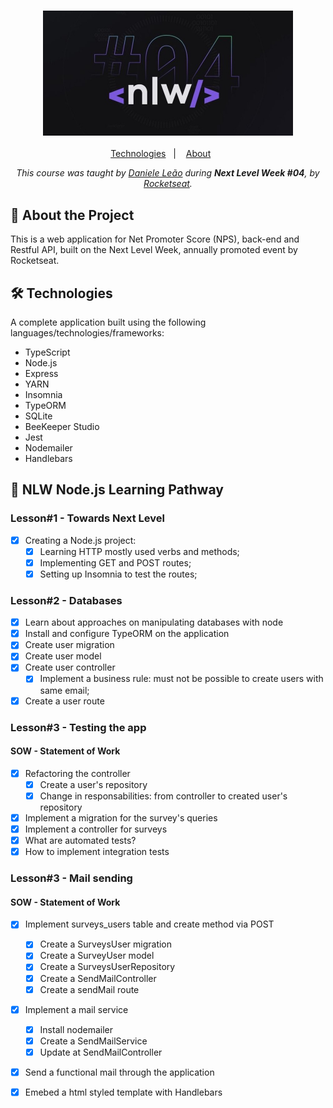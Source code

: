 <h3 align="center">
  <img alt="Next Level Week fourth edition banner" title="Next Level Week" src="./media/nlw4.jpg" width="400px" />
</h3>
<p align="center">
  <a href="#-tech">Technologies</a>&nbsp;&nbsp;&nbsp;|&nbsp;&nbsp;&nbsp;
  <a href="#-about">About</a>&nbsp;&nbsp;&nbsp;&nbsp;&nbsp;&nbsp;
</p>
<p align="center">
    <em>This course was taught by <a href="https://github.com/danileao">Daniele Leão</a> during <strong>Next Level Week #04</strong>, by <a href="https://github.com/rocketseat-education/">Rocketseat</a>.</em>
</p>

## :open_file_folder: About the Project

This is a web application for Net Promoter Score (NPS), back-end and Restful API, built on the Next Level Week, annually promoted event by Rocketseat.

## :hammer_and_wrench: Technologies

A complete application built using the following languages/technologies/frameworks:

-   TypeScript
-   Node.js
-   Express
-   YARN
-   Insomnia
-   TypeORM
-   SQLite
-   BeeKeeper Studio
-   Jest
-   Nodemailer
-   Handlebars

## :rocket: NLW Node.js Learning Pathway

### Lesson#1 - Towards Next Level

-   [x] Creating a Node.js project:
    -   [x] Learning HTTP mostly used verbs and methods;
    -   [x] Implementing GET and POST routes;
    -   [x] Setting up Insomnia to test the routes;

### Lesson#2 - Databases

-   [x] Learn about approaches on manipulating databases with node
-   [x] Install and configure TypeORM on the application
-   [x] Create user migration
-   [x] Create user model
-   [x] Create user controller
    -   [x] Implement a business rule: must not be possible to create users with same email;
-   [x] Create a user route

### Lesson#3 - Testing the app

#### SOW - Statement of Work

-   [x] Refactoring the controller
    -   [x] Create a user's repository
    -   [x] Change in responsabilities: from controller to created user's repository
-   [x] Implement a migration for the survey's queries
-   [x] Implement a controller for surveys
-   [x] What are automated tests?
-   [x] How to implement integration tests

### Lesson#3 - Mail sending

#### SOW - Statement of Work

-   [x] Implement surveys_users table and create method via POST

    -   [x] Create a SurveysUser migration
    -   [x] Create a SurveyUser model
    -   [x] Create a SurveysUserRepository
    -   [x] Create a SendMailController
    -   [x] Create a sendMail route

-   [x] Implement a mail service
    -   [x] Install nodemailer
    -   [x] Create a SendMailService
    -   [x] Update at SendMailController
-   [x] Send a functional mail through the application
-   [x] Emebed a html styled template with Handlebars
